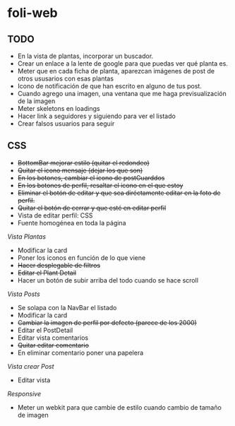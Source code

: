 # foli-web



## TODO
- En la vista de plantas, incorporar un buscador.
- Crear un enlace a la lente de google para que puedas ver qué planta es.
- Meter que en cada ficha de planta, aparezcan imágenes de post de otros ususarios con esas plantas
- Icono de notificación de que han escrito en alguno de tus post.
- Cuando agrego una imagen, una ventana que me haga previsualización de la imagen
- Meter skeletons en loadings
- Hacer link a seguidores y siguiendo para ver el listado
- Crear falsos usuarios para seguir


## CSS
- ~~BottomBar mejorar estilo (quitar el redondeo)~~
- ~~Quitar el icono mensaje (dejar los que son)~~
- ~~En los botones, cambiar el icono de postGuarddos~~
- ~~En los botones de perfil, resaltar el icono en el que estoy~~
- ~~Eliminar el botón de editar y que sea diréctamente editar en la foto de perfil.~~
- ~~Quitar el botón de cerrar y que esté en editar perfil~~
- Vista de editar perfil: CSS
- Fuente homogénea en toda la página

*Vista Plantas*
- Modificar la card
- Poner los iconos en función de lo que viene
- ~~Hacer desplegable de filtros~~
- ~~Editar el Plant Detail~~
- Hacer un botón de subir arriba del todo cuando se hace scroll

*Vista Posts*
- Se solapa con la NavBar el listado
- Modificar la card
- ~~Cambiar la imagen de perfil por defecto (parece de los 2000)~~
- Editar el PostDetail
- Editar vista comentarios
- ~~Quitar editar comentario~~
- En eliminar comentario poner una papelera

*Vista crear Post*
- Editar vista

*Responsive*
- Meter un webkit para que cambie de estilo cuando cambio de tamaño de imagen
